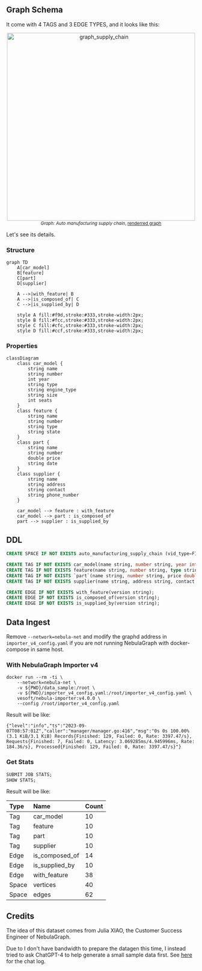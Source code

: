## Graph Schema

It come with 4 TAGS and 3 EDGE TYPES, and it looks like this:

<p align="center">
  <img width="500" alt="graph_supply_chain" src="https://github.com/wey-gu/supplychain-dataset-gen/assets/1651790/82b17c8f-8b43-4e81-a495-598ba99e324d">
  <br>
  <small><i>Graph: Auto manufacturing supply chain</i>, <a href="https://www.siwei.io/demo-dumps/adhoc-graphs/nebulagraph_export_supply_chain.html">renderred graph</a></small>
</p>

Let's see its details.

### Structure

```mermaid
graph TD
    A[car_model]
    B[feature]
    C[part]
    D[supplier]

    A -->|with_feature| B
    A -->|is_composed_of| C
    C -->|is_supplied_by| D

    style A fill:#f9d,stroke:#333,stroke-width:2px;
    style B fill:#fcc,stroke:#333,stroke-width:2px;
    style C fill:#cfc,stroke:#333,stroke-width:2px;
    style D fill:#ccf,stroke:#333,stroke-width:2px;
```

### Properties

```mermaid
classDiagram
    class car_model {
        string name
        string number
        int year
        string type
        string engine_type
        string size
        int seats
    }
    class feature {
        string name
        string number
        string type
        string state
    }
    class part {
        string name
        string number
        double price
        string date
    }
    class supplier {
        string name
        string address
        string contact
        string phone_number
    }

    car_model --> feature : with_feature
    car_model --> part : is_composed_of
    part --> supplier : is_supplied_by
```

## DDL

```sql
CREATE SPACE IF NOT EXISTS auto_manufacturing_supply_chain (vid_type=FIXED_STRING(64), partition_num=1, replica_factor=1);

CREATE TAG IF NOT EXISTS car_model(name string, number string, year int, type string, engine_type string, size string, seats int);
CREATE TAG IF NOT EXISTS feature(name string, number string, type string, state string);
CREATE TAG IF NOT EXISTS `part`(name string, number string, price double, `date` string);
CREATE TAG IF NOT EXISTS supplier(name string, address string, contact string, phone_number string);

CREATE EDGE IF NOT EXISTS with_feature(version string);
CREATE EDGE IF NOT EXISTS is_composed_of(version string);
CREATE EDGE IF NOT EXISTS is_supplied_by(version string);
```

## Data Ingest

Remove `--network=nebula-net` and modify the graphd address in `importer_v4_config.yaml` if you are not running NebulaGraph with docker-compose in same host.

### With NebulaGraph Importer v4

```
docker run --rm -ti \
    --network=nebula-net \
    -v ${PWD}/data_sample:/root \
    -v ${PWD}/importer_v4_config.yaml:/root/importer_v4_config.yaml \
    vesoft/nebula-importer:v4.0.0 \
    --config /root/importer_v4_config.yaml
```

Result will be like:

```log
{"level":"info","ts":"2023-09-07T08:57:01Z","caller":"manager/manager.go:416","msg":"0s 0s 100.00%(3.1 KiB/3.1 KiB) Records{Finished: 129, Failed: 0, Rate: 3397.47/s}, Requests{Finished: 7, Failed: 0, Latency: 3.069285ms/4.945996ms, Rate: 184.36/s}, Processed{Finished: 129, Failed: 0, Rate: 3397.47/s}"}
```

### Get Stats

```sql
SUBMIT JOB STATS;
SHOW STATS;
```

Result will be like:

| Type  | Name           | Count |
| :---- | :------------- | :---- |
| Tag   | car_model      | 10    |
| Tag   | feature        | 10    |
| Tag   | part           | 10    |
| Tag   | supplier       | 10    |
| Edge  | is_composed_of | 14    |
| Edge  | is_supplied_by | 10    |
| Edge  | with_feature   | 38    |
| Space | vertices       | 40    |
| Space | edges          | 62    |


## Credits

The idea of this dataset comes from Julia XIAO, the Customer Success Engineer of NebulaGraph.

Due to I don't have bandwidth to prepare the datagen this time, I instead tried to ask ChatGPT-4 to help generate a small sample data first. See [here](https://chat.openai.com/share/10413cc3-8d4a-4795-88a2-3d231e4cfd9c) for the chat log.
